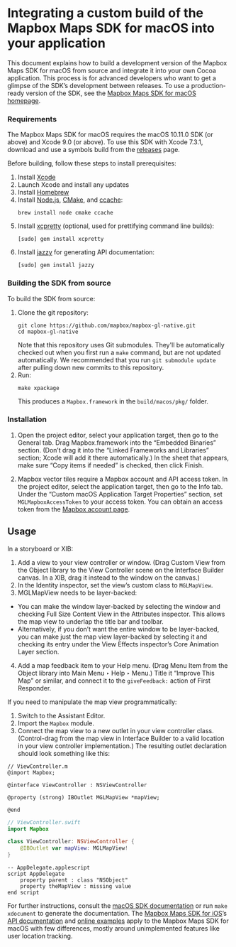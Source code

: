 # Integrating a custom build of the Mapbox Maps SDK for macOS into your application

This document explains how to build a development version of the Mapbox Maps SDK for macOS from source and integrate it into your own Cocoa application. This process is for advanced developers who want to get a glimpse of the SDK’s development between releases. To use a production-ready version of the SDK, see the [Mapbox Maps SDK for macOS homepage](https://mapbox.github.io/mapbox-gl-native/macos/).

### Requirements

The Mapbox Maps SDK for macOS requires the macOS 10.11.0 SDK (or above) and Xcode 9.0 (or above). To use this SDK with Xcode 7.3.1, download and use a symbols build from the [releases](https://github.com/mapbox/mapbox-gl-native/releases) page.

Before building, follow these steps to install prerequisites:

1. Install [Xcode](https://developer.apple.com/xcode/)
1. Launch Xcode and install any updates
1. Install [Homebrew](http://brew.sh)
1. Install [Node.js](https://nodejs.org/), [CMake](https://cmake.org/), and [ccache](https://ccache.samba.org):
   ```
   brew install node cmake ccache
   ```
1. Install [xcpretty](https://github.com/supermarin/xcpretty) (optional, used for prettifying command line builds):
   ```
   [sudo] gem install xcpretty
   ```
1. Install [jazzy](https://github.com/realm/jazzy) for generating API documentation:
   ```
   [sudo] gem install jazzy
   ```

### Building the SDK from source

To build the SDK from source:

1. Clone the git repository:
   ```
   git clone https://github.com/mapbox/mapbox-gl-native.git
   cd mapbox-gl-native
   ```
   Note that this repository uses Git submodules. They'll be automatically checked out when you first run a `make` command,
   but are not updated automatically. We recommended that you run `git submodule update` after pulling down new commits to
   this repository.
1. Run:
   ```
   make xpackage
   ```
   This produces a `Mapbox.framework` in the `build/macos/pkg/` folder.

### Installation

1. Open the project editor, select your application target, then go to the General tab. Drag Mapbox.framework into the “Embedded Binaries” section. (Don’t drag it into the “Linked Frameworks and Libraries” section; Xcode will add it there automatically.) In the sheet that appears, make sure “Copy items if needed” is checked, then click Finish.

1. Mapbox vector tiles require a Mapbox account and API access token. In the project editor, select the application target, then go to the Info tab. Under the “Custom macOS Application Target Properties” section, set `MGLMapboxAccessToken` to your access token. You can obtain an access token from the [Mapbox account page](https://www.mapbox.com/studio/account/tokens/).

## Usage

In a storyboard or XIB:

1. Add a view to your view controller or window. (Drag Custom View from the Object library to the View Controller scene on the Interface Builder canvas. In a XIB, drag it instead to the window on the canvas.)
2. In the Identity inspector, set the view’s custom class to `MGLMapView`.
3. MGLMapView needs to be layer-backed:
  * You can make the window layer-backed by selecting the window and checking Full Size Content View in the Attributes inspector. This allows the map view to underlap the title bar and toolbar.
  * Alternatively, if you don’t want the entire window to be layer-backed, you can make just the map view layer-backed by selecting it and checking its entry under the View Effects inspector’s Core Animation Layer section.
4. Add a map feedback item to your Help menu. (Drag Menu Item from the Object library into Main Menu ‣ Help ‣ Menu.) Title it “Improve This Map” or similar, and connect it to the `giveFeedback:` action of First Responder.

If you need to manipulate the map view programmatically:

1. Switch to the Assistant Editor.
1. Import the `Mapbox` module.
1. Connect the map view to a new outlet in your view controller class. (Control-drag from the map view in Interface Builder to a valid location in your view controller implementation.) The resulting outlet declaration should look something like this:

```objc
// ViewController.m
@import Mapbox;

@interface ViewController : NSViewController

@property (strong) IBOutlet MGLMapView *mapView;

@end
```

```swift
// ViewController.swift
import Mapbox

class ViewController: NSViewController {
    @IBOutlet var mapView: MGLMapView!
}
```

```applescript
-- AppDelegate.applescript
script AppDelegate
    property parent : class "NSObject"
    property theMapView : missing value
end script
```

For further instructions, consult the [macOS SDK documentation](https://mapbox.github.io/mapbox-gl-native/macos/) or run `make xdocument` to generate the documentation. The [Mapbox Maps SDK for iOS](https://www.mapbox.com/ios-sdk/)’s [API documentation](https://www.mapbox.com/ios-sdk/) and [online examples](https://www.mapbox.com/ios-sdk/examples/) apply to the Mapbox Maps SDK for macOS with few differences, mostly around unimplemented features like user location tracking.
